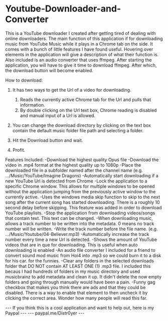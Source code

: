 # Youtube-Downloader-and-Converter

This is a YouTube downloader I created after getting tired of dealing with online downloaders. The main function of this application if for downloading music from YouTube Music while it plays in a Chrome tab on the side. It comes with a bunch of little features I have found useful. Hovering over elements in the application will give a description of what their function is. Also included is an audio converter that uses ffmpeg. After starting the application, you will have to give it time to download ffmpeg. After which, the download button will become enabled.

How to download:

1. It has two ways to get the Url of a video for downloading.
    1. Reads the currently active Chrome tab for the Url and pulls that information.
    2. By double clicking on the Url text box, Chrome reading is disabled and manual input of a Url is allowed.

2. You can change the download directory by clicking on the text box contain the default music folder file path and selecting a folder.

3. Hit the Download button and wait.

4. Profit.

Features Included:
-Download the highest quality Opus file
-Download the video in .mp4 format at the highest quality up to 1080p
-Place the downloaded file in a subfolder named after the channel name (e.g. .../Music/YouTube/Imagine Dragons)
-Automatically start downloading if a new YouTube Url is detected from Chrome
-Lock the application to a specific Chrome window. This allows for multiple windows to be opened without the application jumping from the previously active window to the currently active.
-Uses the windows media skip function to skip to the next song after the current song has started downloading. There is a roughly 10 second delay before skipping. This feature was added in order to download YouTube playlists.
-Stop the application from downloading videos/songs that contain text. This text can be changed.
-When downloading music, allows a track number to be written into the metadata. 0 means no track number will be written.
-Write the track number before the file name. (e.g. .../Music/Youtube/04-Believer.mp3)
-Automatically increase the track number every time a new Url is detected.
-Shows the amount of YouTube videos that are in que for downloading. This is useful when auto downloading is enabled
-An audio file converter I included for a friend to convert sound mod music from Hoi4 into .mp3 so we could burn it to a disk for his car. for the funnies.
-Clear any folders in the selected downloads folder that DO NOT contain AT LEAST ONE (1) .mp3 file. I included this becaus I had hundreds of folders in my music directory and used musicbrainz to add metadata and clean it up. It didn't delete the now empty folders and going through manually would have been a pain.
-Funny gag checkbox that makes you think there are ads and that they could be disabled. There is a way to enable that element to then uncheck it by clicking the correct area. Wonder how many people will read this far.


--- If you think this is a cool application and want to help out, here is my Paypal ---
--- paypal.me/Distr0yer ---
